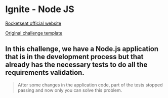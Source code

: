 # Ignite - Node JS

[Rocketseat official website](https://www.rocketseat.com.br/)

[Original challenge template](https://github.com/rocketseat-education/ignite-template-corrigindo-o-codigo)

## In this challenge, we have a Node.js application that is in the development process but that already has the necessary tests to do all the requirements validation.

> After some changes in the application code, part of the tests stopped passing and now only you can solve this problem.